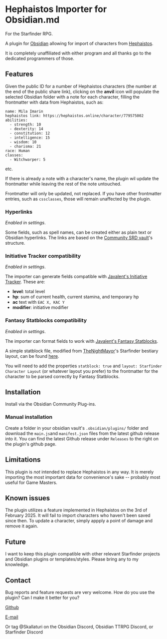 # Hephaistos Importer for Obsidian.md

For the Starfinder RPG.

A plugin for [Obsidian](https://obsidian.md) allowing for import of characters from [Hephaistos](https://hephaistos.online).

It is completely unaffiliated with either program and all thanks go to the dedicated programmers of those.

## Features

Given the public ID for a number of Hephaistos characters (the number at the end of the public share link), clicking on the **anvil** icon will populate the selected Obsidian folder with a note for each character, filling the frontmatter with data from Hephaistos, such as:

```
name: Mila Imarin
hephaistos link: https://hephaistos.online/character/779575002
abilities:
  - strength: 10
  - dexterity: 14
  - constitution: 12
  - intelligence: 15
  - wisdom: 10
  - charisma: 21
race: Human
classes:
  - Witchwarper: 5
```

etc.

If there is already a note with a character's name, the plugin wil update the frontmatter while leaving the rest of the note untouched.

Frontmatter will only be updated, not replaced. If you have other frontmatter entries, such as `cssclasses`, those will remain unaffected by the plugin.

### Hyperlinks

_Enabled in settings_.

Some fields, such as spell names, can be created either as plain text or Obsidian hyperlinks.
The links are based on the [Community SRD vault](https://github.com/Obsidian-TTRPG-Community/Starfinder-SRD-Markdown)'s structure.

### Initiative Tracker compatibility

_Enabled in settings_.

The importer can generate fields compatible with [Javalent's Initiative Tracker](https://github.com/javalent/initiative-tracker).
These are:

-   **level**: total level
-   **hp**: sum of current health, current stamina, and temporary hp
-   **ac** text with `EAC X, KAC Y`
-   **modifier**: initiative modifier

### Fantasy Statblocks compatibility

_Enabled in settings_.

The importer can format fields to work with [Javalent's Fantasy Statblocks](https://github.com/javalent/fantasy-statblocks).

A simple statblock file, modified from [TheNightMayor](https://github.com/TheNightMayor)'s Starfinder bestiary layout, can be found [here](assets/starfinder-character-layout.json).

You will need to add the properties `statblock: true` and `layout: Starfinder Character Layout` (or whatever layout you prefer) to the frontmatter for the character to be parsed correctly by Fantasy Statblocks.

## Installation

Install via the Obsidian Community Plug-ins.

### Manual installation

Create a folder in your obsidian vault's `.obsidian/plugins/` folder and download the `main.js`and `manifest.json` files from the latest github release into it. You can find the latest Github release under `Releases` to the right on the plugin's github page.

## Limitations

This plugin is _not_ intended to replace Hephaistos in any way. It is merely importing the most important data for convenience's sake -- probably most useful for Game Masters.

## Known issues

The plugin utilizes a feature implemented in Hephaistos on the 3rd of February 2025. It will fail to import characters who haven't been saved since then. To update a character, simply appply a point of damage and remove it again.

## Future

I want to keep this plugin compatible with other relevant Starfinder projects and Obsidian plugins or templates/styles. Please bring any to my knowledge.

## Contact

Bug reports and feature requests are very welcome. How do you use the plugin? Can I make it better for you?

[Github](https://github.com/Skallaturi/hephaistos-importer)

[E-mail](mailto:tore@saederup.net)

Or tag @Skallaturi on the Obsidian Discord, Obsidian TTRPG Discord, or Starfinder Discord
